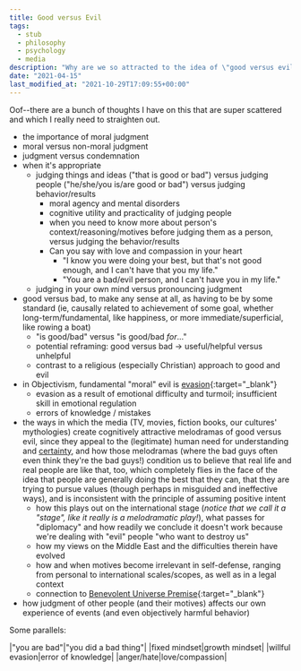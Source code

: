 ```yaml
---
title: Good versus Evil
tags:
  - stub
  - philosophy
  - psychology
  - media
description: "Why are we so attracted to the idea of \"good versus evil\"? How is it helpful, and where do we need to be more careful?"
date: "2021-04-15"
last_modified_at: "2021-10-29T17:09:55+00:00"
---
```


Oof--there are a bunch of thoughts I have on this that are super scattered and which I really need to straighten out.

* the importance of moral judgment
* moral versus non-moral judgment
* judgment versus condemnation
* when it's appropriate
  * judging things and ideas ("that is good or bad") versus judging people ("he/she/you is/are good or bad") versus judging behavior/results
    * moral agency and mental disorders
    * cognitive utility and practicality of judging people
    * when you need to know more about person's context/reasoning/motives before judging them as a person, versus judging the behavior/results
    * Can you say with love and compassion in your heart
      * "I know you were doing your best, but that's not good enough, and I can't have that you my life."
      * "You are a bad/evil person, and I can't have you in my life."
  * judging in your own mind versus pronouncing judgment
* good versus bad, to make any sense at all, as having to be by some standard (ie, causally related to achievement of some goal, whether long-term/fundamental, like happiness, or more immediate/superficial, like rowing a boat)
  * "is good/bad" versus "is good/bad _for_..."
  * potential reframing: good versus bad &rarr; useful/helpful versus unhelpful
  * contrast to a religious (especially Christian) approach to good and evil
* in Objectivism, fundamental "moral" evil is [evasion](http://aynrandlexicon.com/lexicon/evasion.html){:target="&lowbar;blank"}
  * evasion as a result of emotional difficulty and turmoil; insufficient skill in emotional regulation
  * errors of knowledge / mistakes
* the ways in which the media (TV, movies, fiction books, our cultures' mythologies) create cognitively attractive melodramas of good versus evil, since they appeal to the (legitimate) human need for understanding and [certainty](/objective-truth-comfort-with-uncertainty), and how those melodramas (where the bad guys often even think they're the bad guys!) condition us to believe that real life and real people are like that, too, which completely flies in the face of the idea that people are generally doing the best that they can, that they are trying to pursue values (though perhaps in misguided and ineffective ways), and is inconsistent with the principle of assuming positive intent
  * how this plays out on the international stage (_notice that we call it a "stage", like it really is a melodramatic play!_), what passes for "diplomacy" and how readily we conclude it doesn't work because we're dealing with "evil" people "who want to destroy us"
  * how my views on the Middle East and the difficulties therein have evolved
  * how and when motives become irrelevant in self-defense, ranging from personal to international scales/scopes, as well as in a legal context
  * connection to [Benevolent Universe Premise](http://aynrandlexicon.com/lexicon/benevolent_universe_premise.html){:target="&lowbar;blank"}
* how judgment of other people (and their motives) affects our own experience of events (and even objectively harmful behavior)

Some parallels:

|"you are bad"|"you did a bad thing"|
|fixed mindset|growth mindset|
|willful evasion|error of knowledge|
|anger/hate|love/compassion|
